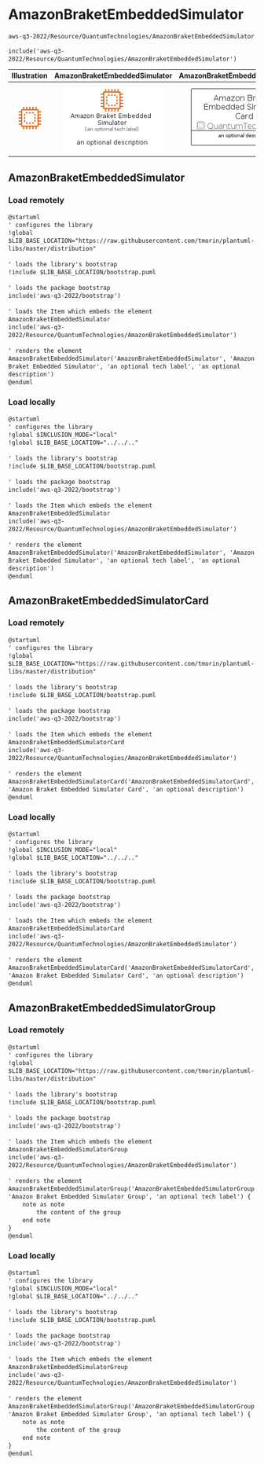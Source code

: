 # AmazonBraketEmbeddedSimulator


```text
aws-q3-2022/Resource/QuantumTechnologies/AmazonBraketEmbeddedSimulator
```

```text
include('aws-q3-2022/Resource/QuantumTechnologies/AmazonBraketEmbeddedSimulator')
```



| Illustration | AmazonBraketEmbeddedSimulator | AmazonBraketEmbeddedSimulatorCard | AmazonBraketEmbeddedSimulatorGroup |
| :---: | :---: | :---: | :---: |
| ![illustration for Illustration](../../../aws-q3-2022/Resource/QuantumTechnologies/AmazonBraketEmbeddedSimulator.png) | ![illustration for AmazonBraketEmbeddedSimulator](../../../aws-q3-2022/Resource/QuantumTechnologies/AmazonBraketEmbeddedSimulator.Local.png) | ![illustration for AmazonBraketEmbeddedSimulatorCard](../../../aws-q3-2022/Resource/QuantumTechnologies/AmazonBraketEmbeddedSimulatorCard.Local.png) | ![illustration for AmazonBraketEmbeddedSimulatorGroup](../../../aws-q3-2022/Resource/QuantumTechnologies/AmazonBraketEmbeddedSimulatorGroup.Local.png) |




## AmazonBraketEmbeddedSimulator

### Load remotely
```plantuml
@startuml
' configures the library
!global $LIB_BASE_LOCATION="https://raw.githubusercontent.com/tmorin/plantuml-libs/master/distribution"

' loads the library's bootstrap
!include $LIB_BASE_LOCATION/bootstrap.puml

' loads the package bootstrap
include('aws-q3-2022/bootstrap')

' loads the Item which embeds the element AmazonBraketEmbeddedSimulator
include('aws-q3-2022/Resource/QuantumTechnologies/AmazonBraketEmbeddedSimulator')

' renders the element
AmazonBraketEmbeddedSimulator('AmazonBraketEmbeddedSimulator', 'Amazon Braket Embedded Simulator', 'an optional tech label', 'an optional description')
@enduml
```

### Load locally
```plantuml
@startuml
' configures the library
!global $INCLUSION_MODE="local"
!global $LIB_BASE_LOCATION="../../.."

' loads the library's bootstrap
!include $LIB_BASE_LOCATION/bootstrap.puml

' loads the package bootstrap
include('aws-q3-2022/bootstrap')

' loads the Item which embeds the element AmazonBraketEmbeddedSimulator
include('aws-q3-2022/Resource/QuantumTechnologies/AmazonBraketEmbeddedSimulator')

' renders the element
AmazonBraketEmbeddedSimulator('AmazonBraketEmbeddedSimulator', 'Amazon Braket Embedded Simulator', 'an optional tech label', 'an optional description')
@enduml
```

## AmazonBraketEmbeddedSimulatorCard

### Load remotely
```plantuml
@startuml
' configures the library
!global $LIB_BASE_LOCATION="https://raw.githubusercontent.com/tmorin/plantuml-libs/master/distribution"

' loads the library's bootstrap
!include $LIB_BASE_LOCATION/bootstrap.puml

' loads the package bootstrap
include('aws-q3-2022/bootstrap')

' loads the Item which embeds the element AmazonBraketEmbeddedSimulatorCard
include('aws-q3-2022/Resource/QuantumTechnologies/AmazonBraketEmbeddedSimulator')

' renders the element
AmazonBraketEmbeddedSimulatorCard('AmazonBraketEmbeddedSimulatorCard', 'Amazon Braket Embedded Simulator Card', 'an optional description')
@enduml
```

### Load locally
```plantuml
@startuml
' configures the library
!global $INCLUSION_MODE="local"
!global $LIB_BASE_LOCATION="../../.."

' loads the library's bootstrap
!include $LIB_BASE_LOCATION/bootstrap.puml

' loads the package bootstrap
include('aws-q3-2022/bootstrap')

' loads the Item which embeds the element AmazonBraketEmbeddedSimulatorCard
include('aws-q3-2022/Resource/QuantumTechnologies/AmazonBraketEmbeddedSimulator')

' renders the element
AmazonBraketEmbeddedSimulatorCard('AmazonBraketEmbeddedSimulatorCard', 'Amazon Braket Embedded Simulator Card', 'an optional description')
@enduml
```

## AmazonBraketEmbeddedSimulatorGroup

### Load remotely
```plantuml
@startuml
' configures the library
!global $LIB_BASE_LOCATION="https://raw.githubusercontent.com/tmorin/plantuml-libs/master/distribution"

' loads the library's bootstrap
!include $LIB_BASE_LOCATION/bootstrap.puml

' loads the package bootstrap
include('aws-q3-2022/bootstrap')

' loads the Item which embeds the element AmazonBraketEmbeddedSimulatorGroup
include('aws-q3-2022/Resource/QuantumTechnologies/AmazonBraketEmbeddedSimulator')

' renders the element
AmazonBraketEmbeddedSimulatorGroup('AmazonBraketEmbeddedSimulatorGroup', 'Amazon Braket Embedded Simulator Group', 'an optional tech label') {
    note as note
        the content of the group
    end note
}
@enduml
```

### Load locally
```plantuml
@startuml
' configures the library
!global $INCLUSION_MODE="local"
!global $LIB_BASE_LOCATION="../../.."

' loads the library's bootstrap
!include $LIB_BASE_LOCATION/bootstrap.puml

' loads the package bootstrap
include('aws-q3-2022/bootstrap')

' loads the Item which embeds the element AmazonBraketEmbeddedSimulatorGroup
include('aws-q3-2022/Resource/QuantumTechnologies/AmazonBraketEmbeddedSimulator')

' renders the element
AmazonBraketEmbeddedSimulatorGroup('AmazonBraketEmbeddedSimulatorGroup', 'Amazon Braket Embedded Simulator Group', 'an optional tech label') {
    note as note
        the content of the group
    end note
}
@enduml
```

